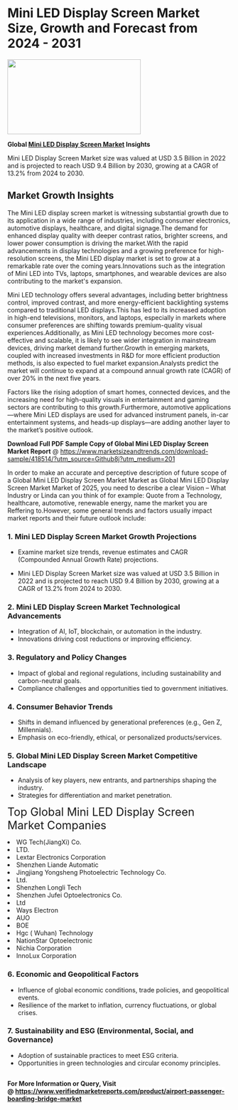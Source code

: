 <H1>Mini LED Display Screen Market Size, Growth and Forecast from 2024 - 2031</H1><img class="aligncenter size-medium wp-image-584254" src="https://thirdeyenews.in/wp-content/uploads/2024/09/Global-Market-Research-300x168.jpeg" alt="" width="300" height="168" /><p><strong>Global&nbsp;<a href="https://www.marketsizeandtrends.com/download-sample/418514/?utm_source=Github8j?utm_medium=201">Mini LED Display Screen Market</a> Insights</strong></p><p>Mini LED Display Screen Market size was valued at USD 3.5 Billion in 2022 and is projected to reach USD 9.4 Billion by 2030, growing at a CAGR of 13.2% from 2024 to 2030.</p><p><h2>Market Growth Insights</h2> <p>The Mini LED display screen market is witnessing substantial growth due to its application in a wide range of industries, including consumer electronics, automotive displays, healthcare, and digital signage.The demand for enhanced display quality with deeper contrast ratios, brighter screens, and lower power consumption is driving the market.With the rapid advancements in display technologies and a growing preference for high-resolution screens, the Mini LED display market is set to grow at a remarkable rate over the coming years.Innovations such as the integration of Mini LED into TVs, laptops, smartphones, and wearable devices are also contributing to the market's expansion.</p> <p>Mini LED technology offers several advantages, including better brightness control, improved contrast, and more energy-efficient backlighting systems compared to traditional LED displays.This has led to its increased adoption in high-end televisions, monitors, and laptops, especially in markets where consumer preferences are shifting towards premium-quality visual experiences.Additionally, as Mini LED technology becomes more cost-effective and scalable, it is likely to see wider integration in mainstream devices, driving market demand further.Growth in emerging markets, coupled with increased investments in R&D for more efficient production methods, is also expected to fuel market expansion.Analysts predict the market will continue to expand at a compound annual growth rate (CAGR) of over 20% in the next five years.<p>Factors like the rising adoption of smart homes, connected devices, and the increasing need for high-quality visuals in entertainment and gaming sectors are contributing to this growth.Furthermore, automotive applications—where Mini LED displays are used for advanced instrument panels, in-car entertainment systems, and heads-up displays—are adding another layer to the market’s positive outlook.</p> <p><span class=""><strong>Download Full PDF Sample Copy of Global Mini LED Display Screen Market Report</strong> @ <a href="https://www.marketsizeandtrends.com/download-sample/418514/?utm_source=Github8j?utm_medium=201" target="_blank">https://www.marketsizeandtrends.com/download-sample/418514/?utm_source=Github8j?utm_medium=201</a></span></p><p>In order to make an accurate and perceptive description of future scope of a Global&nbsp;Mini LED Display Screen Market Market as Global&nbsp;Mini LED Display Screen Market Market of 2025, you need to describe a clear Vision &ndash; What Industry or Linda can you think of for example: Quote from a Technology, healthcare, automotive, renewable energy, name the market you are Reffering to.However, some general trends and factors usually impact market reports and their future outlook include:</p><h3>1.&nbsp;<strong>Mini LED Display Screen Market Growth Projections</strong></h3><ul><li>Examine market size trends, revenue estimates and CAGR (Compounded Annual Growth Rate) projections.</li><li><p>Mini LED Display Screen Market size was valued at USD 3.5 Billion in 2022 and is projected to reach USD 9.4 Billion by 2030, growing at a CAGR of 13.2% from 2024 to 2030.</p></li></ul><h3>2.&nbsp;<strong>Mini LED Display Screen Market Technological Advancements</strong></h3><ul><li>Integration of AI, IoT, blockchain, or automation in the industry.</li><li>Innovations driving cost reductions or improving efficiency.</li></ul><h3>3.&nbsp;<strong>Regulatory and Policy Changes</strong></h3><ul><li>Impact of global and regional regulations, including sustainability and carbon-neutral goals.</li><li>Compliance challenges and opportunities tied to government initiatives.</li></ul><h3>4.&nbsp;<strong>Consumer Behavior Trends</strong></h3><ul><li>Shifts in demand influenced by generational preferences (e.g., Gen Z, Millennials).</li><li>Emphasis on eco-friendly, ethical, or personalized products/services.</li></ul><h3>5.&nbsp;<strong>Global Mini LED Display Screen Market Competitive Landscape</strong></h3><ul><li>Analysis of key players, new entrants, and partnerships shaping the industry.</li><li>Strategies for differentiation and market penetration.</li></ul><p data-pm-slice="1 1 []"><span style="color: inherit; font-family: inherit; font-size: 25px;">Top Global Mini LED Display Screen Market Companies</span></p><div class="" data-test-id=""><p><li>WG Tech(JiangXi) Co.</li><li> LTD.</li><li> Lextar Electronics Corporation</li><li> Shenzhen Liande Automatic</li><li> Jingjiang Yongsheng Photoelectric Technology Co.</li><li> Ltd.</li><li> Shenzhen Longli Tech</li><li> Shenzhen Jufei Optoelectronics Co.</li><li> Ltd</li><li> Ways Electron</li><li> AUO</li><li> BOE</li><li> Hgc ( Wuhan) Technology</li><li> NationStar Optoelectronic</li><li> Nichia Corporation</li><li> InnoLux Corporation</li></p></div><h3>6.&nbsp;<strong>Economic and Geopolitical Factors</strong></h3><ul><li>Influence of global economic conditions, trade policies, and geopolitical events.</li><li>Resilience of the market to inflation, currency fluctuations, or global crises.</li></ul><h3>7.&nbsp;<strong>Sustainability and ESG (Environmental, Social, and Governance)</strong></h3><ul><li>Adoption of sustainable practices to meet ESG criteria.</li><li>Opportunities in green technologies and circular economy principles.</li></ul><h2><strong style="font-size: 14px;">For More Information or Query, Visit @&nbsp;</strong><a style="background-color: #ffffff; font-size: 14px;" href="https://www.marketsizeandtrends.com/report/mini-led-display-screen-market/" target="_blank">https://www.verifiedmarketreports.com/product/airport-passenger-boarding-bridge-market</a></h2>